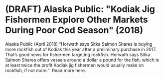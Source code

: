 # (DRAFT) Alaska Public: "Kodiak Jig Fishermen Explore Other Markets During Poor Cod Season" (2018)

Alaska Public (April 2018)
“Horwath says Sitka Salmon Shares is buying more rockfish out of Kodiak this year after a preliminary purchase in 2017. That’s good news for fishermen targeting rockfish. Horwath says Sitka Salmon Shares offers vessels around a dollar a pound for the fish, which is at least twice the profit Kodiak jig fishermen would usually make on rockfish, if not more.” 
Read more here.
